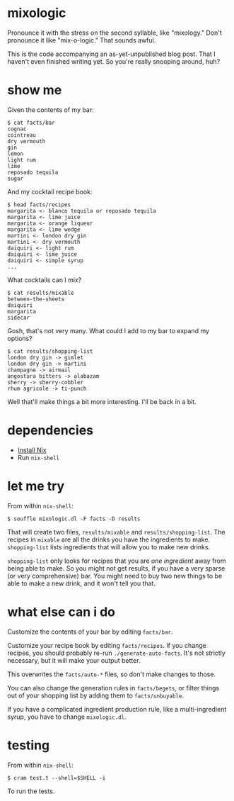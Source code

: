 # mixologic

Pronounce it with the stress on the second syllable, like "mixology." Don't pronounce it like "mix-o-logic." That sounds awful.

This is the code accompanying an as-yet-unpublished blog post. That I haven't even finished writing yet. So you're really snooping around, huh?

# show me

Given the contents of my bar:

```shell-session
$ cat facts/bar
cognac
cointreau
dry vermouth
gin
lemon
light rum
lime
reposado tequila
sugar
```

And my cocktail recipe book:

```shell-session
$ head facts/recipes
margarita <- blanco tequila or reposado tequila
margarita <- lime juice
margarita <- orange liqueur
margarita <- lime wedge
martini <- london dry gin
martini <- dry vermouth
daiquiri <- light rum
daiquiri <- lime juice
daiquiri <- simple syrup
...
```

What cocktails can I mix?

```shell-session
$ cat results/mixable
between-the-sheets
daiquiri
margarita
sidecar
```

Gosh, that's not very many. What could I add to my bar to expand my options?

```shell-session
$ cat results/shopping-list
london dry gin -> gimlet
london dry gin -> martini
champagne -> airmail
angostura bitters -> alabazam
sherry -> sherry-cobbler
rhum agricole -> ti-punch
```

Well that'll make things a bit more interesting. I'll be back in a bit.

# dependencies

- [Install Nix](https://nixos.org/guides/install-nix.html)
- Run `nix-shell`

# let me try

From within `nix-shell`:

    $ souffle mixologic.dl -F facts -D results

That will create two files, `results/mixable` and `results/shopping-list`. The recipes in `mixable` are all the drinks you have the ingredients to make. `shopping-list` lists ingredients that will allow you to make new drinks.

`shopping-list` only looks for recipes that you are *one ingredient* away from being able to make. So you might not get results, if you have a very sparse (or very comprehensive) bar. You might need to buy two new things to be able to make a new drink, and it won't tell you that.

# what else can i do

Customize the contents of your bar by editing `facts/bar`.

Customize your recipe book by editing `facts/recipes`. If you change recipes, you should probably re-run `./generate-auto-facts`. It's not strictly necessary, but it will make your output better.

This overwrites the `facts/auto-*` files, so don't make changes to those.

You can also change the generation rules in `facts/begets`, or filter things out of your shopping list by adding them to `facts/unbuyable`.

If you have a complicated ingredient production rule, like a multi-ingredient syrup, you have to change `mixologic.dl`.

# testing

From within `nix-shell`:

    $ cram test.t --shell=$SHELL -i

To run the tests.
